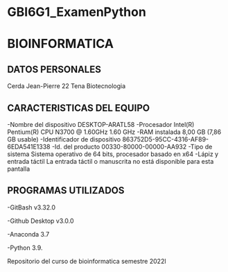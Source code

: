 # GBI6G1_ExamenPython
# BIOINFORMATICA
## DATOS PERSONALES
Cerda Jean-Pierre
22
Tena
Biotecnologia

## CARACTERISTICAS DEL EQUIPO 
-Nombre del dispositivo	DESKTOP-ARATL58
-Procesador	Intel(R) Pentium(R) CPU  N3700  @ 1.60GHz   1.60 GHz
-RAM instalada	8,00 GB (7,86 GB usable)
-Identificador de dispositivo	863752D5-95CC-4316-AF89-6EDA541E1338
-Id. del producto	00330-80000-00000-AA932
-Tipo de sistema	Sistema operativo de 64 bits, procesador basado en x64
-Lápiz y entrada táctil	La entrada táctil o manuscrita no está disponible para esta pantalla


## PROGRAMAS UTILIZADOS
-GitBash v3.32.0

-Github Desktop v3.0.0

-Anaconda 3.7

-Python 3.9.



Repositorio del curso de bioinformatica semestre  2022l 
